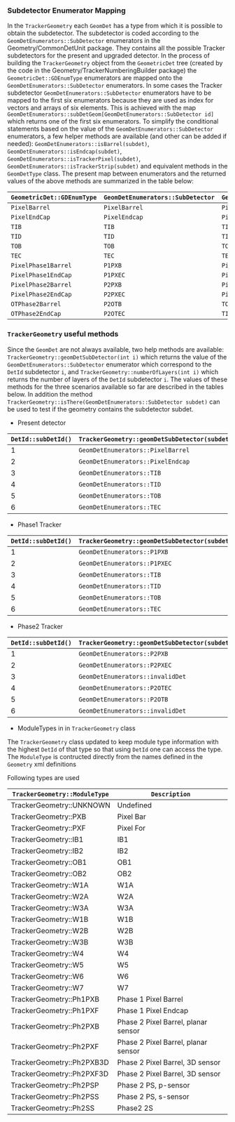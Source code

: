### Subdetector Enumerator Mapping

In the `TrackerGeometry` each `GeomDet` has a type from which it is possible to obtain the subdetector. The subdetector
is coded according to the `GeomDetEnumerators::SubDetector` enumerators in the Geometry/CommonDetUnit package. They contains
all the possible Tracker subdetectors for the present and upgraded detector. In the process of building the `TrackerGeometry`
object from the `GeometricDet` tree (created by the code in the Geometry/TrackerNumberingBuilder package) the
`GeometricDet::GDEnumType` enumerators are mapped onto the `GeomDetEnumerators::SubDetector` enumerators. In some cases
the Tracker subdetector `GeomDetEnumerators::SubDetector` enumerators have to be mapped to the first six enumerators
because they are used as index for vectors and arrays of six elements. This is achieved with the map 
`GeomDetEnumerators::subDetGeom[GeomDetEnumerators::SubDetector id]` which returns one of the first six enumerators.
To simplify the conditional statements based on the value of the `GeomDetEnumerators::SubDetector` enumerators, a few
helper methods are available (and other can be added if needed): `GeomDetEnumerators::isBarrel(subdet)`,
`GeomDetEnumerators::isEndcap(subdet)`, `GeomDetEnumerators::isTrackerPixel(subdet)`, 
`GeomDetEnumerators::isTrackerStrip(subdet)` and equivalent methods in the `GeomDetType` class. The present map between
enumerators and the returned values of the above methods are summarized in the table below:

| `GeometricDet::GDEnumType` | `GeomDetEnumerators::SubDetector` | `GeomDetEnumerators::subDetGeom[id]` | `isTrackerPixel` | `isTrackerStrip` | `isBarrel` | `isEndcap` | 
|-------|------|--------|------|------|-------|-------|
| `PixelBarrel` | `PixelBarrel` | `PixelBarrel` | `true` | `false` | `true` | `false` |
| `PixelEndCap` | `PixelEndcap` | `PixelEndcap` | `true` | `false` | `false` | `true` |
| `TIB` | `TIB` | `TIB` | `false` | `true` | `true` | `false` |
| `TID` | `TID` | `TID` | `false` | `true` | `false` | `true` |
| `TOB` | `TOB` | `TOB` | `false` | `true` | `true` | `false` |
| `TEC` | `TEC` | `TEC` | `false` | `true` | `false` | `true` |
| `PixelPhase1Barrel` | `P1PXB` | `PixelBarrel` | `true` | `false` | `true` | `false` |
| `PixelPhase1EndCap` | `P1PXEC` | `PixelEndcap` | `true` | `false` | `false` | `true` |
| `PixelPhase2Barrel` | `P2PXB` | `PixelBarrel` | `true` | `false` | `true` | `false` |
| `PixelPhase2EndCap` | `P2PXEC` | `PixelEndcap` | `true` | `false` | `false` | `true` |
| `OTPhase2Barrel` | `P2OTB` | `TOB` | `true` | `false` | `true` | `false` |
| `OTPhase2EndCap` | `P2OTEC` | `TID` | `true` | `false` | `false` | `true` |

### `TrackerGeometry` useful methods

Since the `GeomDet` are not always available, two help methods are available: `TrackerGeometry::geomDetSubDetector(int i)` 
which returns the value of the `GeomDetEnumerators::SubDetector` enumerator which correspond to the `DetId` subdetector `i`,
and `TrackerGeometry::numberOfLayers(int i)` which returns the number of layers of the `DetId` subdetector `i`. The values
of these methods for the three scenarios available so far are described in the tables below. In addition the method 
`TrackerGeometry::isThere(GeomDetEnumerators::SubDetector subdet)` can be used to test if the geometry contains the subdetector subdet.

* Present detector

| `DetId::subDetId()` | `TrackerGeometry::geomDetSubDetector(subdet)` | `TrackerGeometry::numberOfLayers(subdet)` |
|--------|--------|-------|
| 1 | `GeomDetEnumerators::PixelBarrel` | 3 |
| 2 | `GeomDetEnumerators::PixelEndcap` | 2 |
| 3 | `GeomDetEnumerators::TIB` | 4 |
| 4 | `GeomDetEnumerators::TID` | 3 |
| 5 | `GeomDetEnumerators::TOB` | 6 |
| 6 | `GeomDetEnumerators::TEC` | 9 |

* Phase1 Tracker

| `DetId::subDetId()` | `TrackerGeometry::geomDetSubDetector(subdet)` | `TrackerGeometry::numberOfLayers(subdet)` |
|--------|--------|-------|
| 1 | `GeomDetEnumerators::P1PXB` | 4 |
| 2 | `GeomDetEnumerators::P1PXEC` | 3 |
| 3 | `GeomDetEnumerators::TIB` | 4 |
| 4 | `GeomDetEnumerators::TID` | 3 |
| 5 | `GeomDetEnumerators::TOB` | 6 |
| 6 | `GeomDetEnumerators::TEC` | 9 |

* Phase2 Tracker
 
| `DetId::subDetId()` | `TrackerGeometry::geomDetSubDetector(subdet)` | `TrackerGeometry::numberOfLayers(subdet)` |
|--------|--------|-------|
| 1 | `GeomDetEnumerators::P2PXB` | 4 |
| 2 | `GeomDetEnumerators::P2PXEC` | 10 |
| 3 | `GeomDetEnumerators::invalidDet` | 0 |
| 4 | `GeomDetEnumerators::P2OTEC` | 5 |
| 5 | `GeomDetEnumerators::P2OTB` | 6 |
| 6 | `GeomDetEnumerators::invalidDet` | 0 |
 
* ModuleTypes in  in `TrackerGeometry` class

The `TrackerGeometry` class updated to keep module type information with the highest `DetId` of that type
so that using `DetId` one can access the type. The `ModuleType` is contructed directly from the names defined in the
`Geometry` xml definitions 

Following types are used

| `TrackerGeometry::ModuleType` | `Description` |
|--------|-------|
| TrackerGeometry::UNKNOWN| Undefined            |                 
| TrackerGeometry::PXB    | Pixel Bar            |
| TrackerGeometry::PXF    | Pixel For            |
| TrackerGeometry::IB1    | IB1                  |
| TrackerGeometry::IB2    | IB2                  |
| TrackerGeometry::OB1    | OB1                  |
| TrackerGeometry::OB2    | OB2                  |
| TrackerGeometry::W1A    | W1A                  |
| TrackerGeometry::W2A    | W2A                  |
| TrackerGeometry::W3A    | W3A                  |
| TrackerGeometry::W1B    | W1B                  |
| TrackerGeometry::W2B    | W2B                  |
| TrackerGeometry::W3B    | W3B                  |
| TrackerGeometry::W4     | W4                   |
| TrackerGeometry::W5     | W5                   |
| TrackerGeometry::W6     | W6                   |
| TrackerGeometry::W7     | W7                   |
| TrackerGeometry::Ph1PXB | Phase 1 Pixel Barrel |
| TrackerGeometry::Ph1PXF | Phase 1 Pixel Endcap |
| TrackerGeometry::Ph2PXB | Phase 2 Pixel Barrel, planar sensor |
| TrackerGeometry::Ph2PXF | Phase 2 Pixel Barrel, planar sensor |
| TrackerGeometry::Ph2PXB3D | Phase 2 Pixel Barrel, 3D sensor |
| TrackerGeometry::Ph2PXF3D | Phase 2 Pixel Barrel, 3D sensor |
| TrackerGeometry::Ph2PSP | Phase 2 PS, p-sensor |
| TrackerGeometry::Ph2PSS | Phase 2 PS, s-sensor |
| TrackerGeometry::Ph2SS  | Phase2 2S            |

